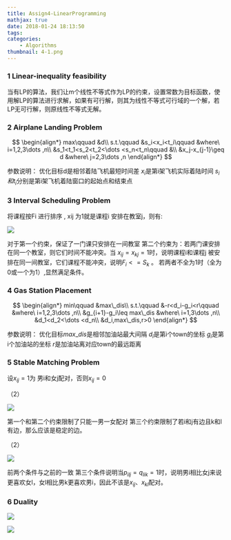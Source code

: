 ```yaml
---
title: Assign4-LinearProgramming
mathjax: true
date: 2018-01-24 18:13:50
tags:
categories:
	- Algorithms
thumbnail: 4-1.png
---
```


### 1 Linear-inequality feasibility

当有LP的算法，我们让m个线性不等式作为LP的约束，设置常数为目标函数，使用解LP的算法进行求解，如果有可行解，则其为线性不等式可行域的一个解，若LP无可行解，则原线性不等式无解。

### 2 Airplane Landing Problem 

$$
\begin{align*}
max\qquad &d\\
s.t.\qquad &s_i<x_i<t_i\qquad &where\ i=1,2,3\dots ,n\\
&s_1<t_1<s_2<t_2<\dots <s_n<t_n\qquad &\\
&x_j-x_{j-1}\geq d &where\ j=2,3\dots ,n
\end{align*}
$$

参数说明：
优化目标d是相邻着陆飞机最短时间差
$x_i$是第i架飞机实际着陆时间
$s_i和t_i$分别是第i架飞机着陆窗口的起始点和结束点

### 3 Interval Scheduling Problem 

将课程按Fi 进行排序 , xij 为1就是课程i 安排在教室j，则有: 

![](https://cdn.jsdelivr.net/gh/xmzzyo/Blog@master/source/_posts/https://cdn.jsdelivr.net/gh/xmzzyo/Blog@master/source/_posts/https://cdn.jsdelivr.net/gh/xmzzyo/Blog@master/source/_posts/Assign4-LinearProgramming/20190114111218.png)

对于第一个约束，保证了一门课只安排在一间教室
第二个约束为：若两门课安排在同一个教室，则它们时间不能冲突。当 $x_{ij} = x_{kj} = 1$时，说明课程i和课程j 被安排在同一间教室，它们课程不能冲突，说明$F_i <= S_k$ 。 若两者不全为1时（全为0或一个为1）,显然满足条件。 

### 4 Gas Station Placement 

$$
\begin{align*}
min\qquad &max\_dis\\
s.t.\qquad &-r<d_i-g_i<r\qquad &where\ i=1,2,3\dots ,n\\
&g_{i+1}-g_i\leq max\_dis &where\ i=1,3\dots ,n\\
&d_1<d_2<\dots <d_n\\
&d_i,max\_dis,r>0
\end{align*}
$$

参数说明：
优化目标$max\_dis$是相邻加油站最大间隔
$d_i$是第i个town的坐标
$g_i$是第i个加油站的坐标
$r$是加油站离对应town的最远距离

### 5 Stable Matching Problem 

设$x_{ij} = 1$为 男i和女j配对，否则$x_{ij} = 0$ 

（2）

![](https://cdn.jsdelivr.net/gh/xmzzyo/Blog@master/source/_posts/https://cdn.jsdelivr.net/gh/xmzzyo/Blog@master/source/_posts/https://cdn.jsdelivr.net/gh/xmzzyo/Blog@master/source/_posts/Assign4-LinearProgramming/20190114111250.png)

第一个和第二个约束限制了只能一男一女配对
第三个约束限制了若i和j有边且k和l有边，那么应该是稳定的边。 

（2）

![](https://cdn.jsdelivr.net/gh/xmzzyo/Blog@master/source/_posts/https://cdn.jsdelivr.net/gh/xmzzyo/Blog@master/source/_posts/https://cdn.jsdelivr.net/gh/xmzzyo/Blog@master/source/_posts/Assign4-LinearProgramming/20190114111302.png)

前两个条件与之前的一致
第三个条件说明当$p_{ilj}=q_{lik}=1$时，说明男i相比女j来说更喜欢女l，女l相比男k更喜欢男i，因此不该是$x_{ij}、x_{kl}$配对。 

### 6 Duality 

![](https://cdn.jsdelivr.net/gh/xmzzyo/Blog@master/source/_posts/https://cdn.jsdelivr.net/gh/xmzzyo/Blog@master/source/_posts/https://cdn.jsdelivr.net/gh/xmzzyo/Blog@master/source/_posts/Assign4-LinearProgramming/20190114111311.png)

![](https://cdn.jsdelivr.net/gh/xmzzyo/Blog@master/source/_posts/https://cdn.jsdelivr.net/gh/xmzzyo/Blog@master/source/_posts/https://cdn.jsdelivr.net/gh/xmzzyo/Blog@master/source/_posts/Assign4-LinearProgramming/20190114111320.png)